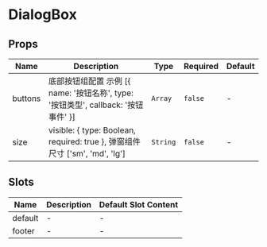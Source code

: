 # DialogBox

## Props

<!-- @vuese:DialogBox:props:start -->
|Name|Description|Type|Required|Default|
|---|---|---|---|---|
|buttons|底部按钮组配置 示例 [{ name: '按钮名称', type: '按钮类型', callback: '按钮事件' }]|`Array`|`false`|-|
|size|visible: { type: Boolean, required: true }, 弹窗组件尺寸 ['sm', 'md', 'lg']|`String`|`false`|-|

<!-- @vuese:DialogBox:props:end -->


## Slots

<!-- @vuese:DialogBox:slots:start -->
|Name|Description|Default Slot Content|
|---|---|---|
|default|-|-|
|footer|-|-|

<!-- @vuese:DialogBox:slots:end -->


